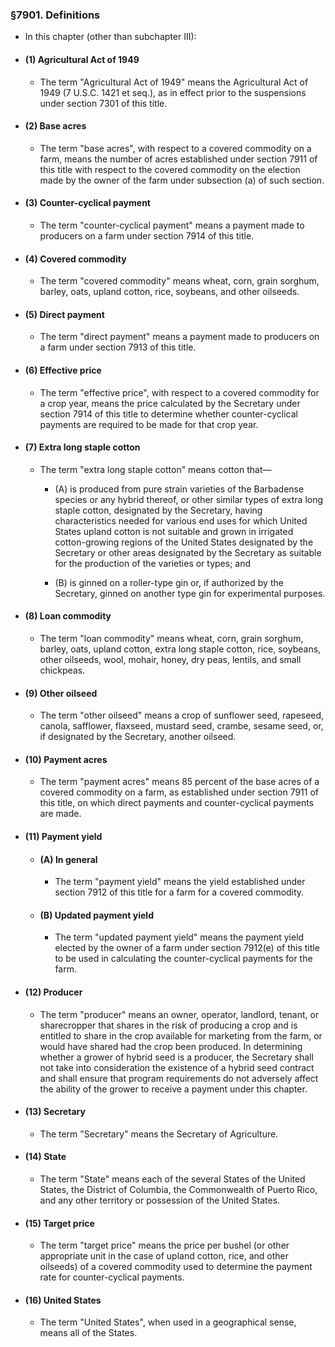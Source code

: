 ### §7901. Definitions
* In this chapter (other than subchapter III):

* #### (1) Agricultural Act of 1949
  * The term "Agricultural Act of 1949" means the Agricultural Act of 1949 (7 U.S.C. 1421 et seq.), as in effect prior to the suspensions under section 7301 of this title.

* #### (2) Base acres
  * The term "base acres", with respect to a covered commodity on a farm, means the number of acres established under section 7911 of this title with respect to the covered commodity on the election made by the owner of the farm under subsection (a) of such section.

* #### (3) Counter-cyclical payment
  * The term "counter-cyclical payment" means a payment made to producers on a farm under section 7914 of this title.

* #### (4) Covered commodity
  * The term "covered commodity" means wheat, corn, grain sorghum, barley, oats, upland cotton, rice, soybeans, and other oilseeds.

* #### (5) Direct payment
  * The term "direct payment" means a payment made to producers on a farm under section 7913 of this title.

* #### (6) Effective price
  * The term "effective price", with respect to a covered commodity for a crop year, means the price calculated by the Secretary under section 7914 of this title to determine whether counter-cyclical payments are required to be made for that crop year.

* #### (7) Extra long staple cotton
  * The term "extra long staple cotton" means cotton that—

    * (A) is produced from pure strain varieties of the Barbadense species or any hybrid thereof, or other similar types of extra long staple cotton, designated by the Secretary, having characteristics needed for various end uses for which United States upland cotton is not suitable and grown in irrigated cotton-growing regions of the United States designated by the Secretary or other areas designated by the Secretary as suitable for the production of the varieties or types; and

    * (B) is ginned on a roller-type gin or, if authorized by the Secretary, ginned on another type gin for experimental purposes.

* #### (8) Loan commodity
  * The term "loan commodity" means wheat, corn, grain sorghum, barley, oats, upland cotton, extra long staple cotton, rice, soybeans, other oilseeds, wool, mohair, honey, dry peas, lentils, and small chickpeas.

* #### (9) Other oilseed
  * The term "other oilseed" means a crop of sunflower seed, rapeseed, canola, safflower, flaxseed, mustard seed, crambe, sesame seed, or, if designated by the Secretary, another oilseed.

* #### (10) Payment acres
  * The term "payment acres" means 85 percent of the base acres of a covered commodity on a farm, as established under section 7911 of this title, on which direct payments and counter-cyclical payments are made.

* #### (11) Payment yield
  * #### (A) In general
    * The term "payment yield" means the yield established under section 7912 of this title for a farm for a covered commodity.

  * #### (B) Updated payment yield
    * The term "updated payment yield" means the payment yield elected by the owner of a farm under section 7912(e) of this title to be used in calculating the counter-cyclical payments for the farm.

* #### (12) Producer
  * The term "producer" means an owner, operator, landlord, tenant, or sharecropper that shares in the risk of producing a crop and is entitled to share in the crop available for marketing from the farm, or would have shared had the crop been produced. In determining whether a grower of hybrid seed is a producer, the Secretary shall not take into consideration the existence of a hybrid seed contract and shall ensure that program requirements do not adversely affect the ability of the grower to receive a payment under this chapter.

* #### (13) Secretary
  * The term "Secretary" means the Secretary of Agriculture.

* #### (14) State
  * The term "State" means each of the several States of the United States, the District of Columbia, the Commonwealth of Puerto Rico, and any other territory or possession of the United States.

* #### (15) Target price
  * The term "target price" means the price per bushel (or other appropriate unit in the case of upland cotton, rice, and other oilseeds) of a covered commodity used to determine the payment rate for counter-cyclical payments.

* #### (16) United States
  * The term "United States", when used in a geographical sense, means all of the States.